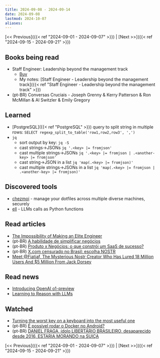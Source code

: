 ```yaml
---
title: 2024-09-08 - 2024-09-14
date: 2024-09-08
lastmod: 2024-10-07
aliases:
---
```


[<< Previous]({{< ref "2024-09-01 - 2024-09-07" >}}) | [Next >>]({{< ref "2024-09-15 - 2024-09-21" >}})

## Books being read
- Staff Engineer: Leadership beyond the management track
	- [Buy](https://staffeng.com/book)
	- My notes: [Staff Engineer - Leadership beyond the management track]({{< ref "Staff Engineer - Leadership beyond the management track" >}})
- (pt-BR) Conversas Cruciais - Joseph Grenny & Kerry Patterson & Ron McMillan &
  Al Switzler & Emily Gregory

## Learned
- [PostgreSQL]({{< ref "PostgreSQL" >}}) query to split string in multiple rows: `SELECT regexp_split_to_table('row1,row2,row3', ',')`
- `jq`
    * sort output by key: `jq -S`
    * cast strings->JSONs `jq '.<key> |= fromjson'`
    * cast multiple strings->JSONs `jq '.<key> |= fromjson | .<another-key> |= fromjson'`
    * cast string->JSON in a list `jq 'map(.<key> |= fromjson)'`
    * cast multiple strings->JSONs in a list `jq 'map(.<key> |= fromjson | .<another-key> |= fromjson)'`

## Discovered tools
- [chezmoi](https://github.com/twpayne/chezmoi) - manage your dotfiles across
  multiple diverse machines, securely
- [ell](https://github.com/MadcowD/ell) - LLMs calls as Python functions

## Read articles
- [The Impossibility of Making an Elite Engineer](https://tidyfirst.substack.com/p/the-impossibility-of-making-an-elite)
- (pt-BR) [A habilidade de simplificar negócios](https://microsaas.substack.com/p/a-habilidade-de-simplificar-negocios)
- (pt-BR) [Produto x Negócios: o que constrói um SaaS de sucesso?](https://open.substack.com/pub/operandoumsaas/p/produto-x-negocios-o-que-constroi)
- (pt-BR) [X.com censurado no Brasil: escolha NOSTR](https://www.akitaonrails.com/2024/09/11/x-com-censurado-no-brasil-escolha-nostr)
- [Meet @Fiatjaf, The Mysterious Nostr Creator Who Has Lured 18 Million Users And $5 Million From Jack Dorsey](https://www.forbes.com/sites/digital-assets/2023/05/30/bitcoin-social-network-nostr-creator-fiatjaf-/)

## Read news
- [Introducing OpenAI o1-preview](https://openai.com/index/introducing-openai-o1-preview/)
- [Learning to Reason with LLMs](https://openai.com/index/learning-to-reason-with-llms/)

## Watched
- [Turning the worst key on a keyboard into the most useful one](https://www.youtube.com/watch?v=XuQVbZ0wENE)
- (pt-BR) [É possível rodar o Docker no Android?](https://www.youtube.com/watch?v=qXzhbVF1GfI)
- (pt-BR) [DANIEL FRAGA, ídolo LIBERTÁRIO BRASILEIRO, desaparecido desde 2016, ESTARIA MORANDO na SUIÇA](https://www.youtube.com/watch?v=60yf7pxHODY)

[<< Previous]({{< ref "2024-09-01 - 2024-09-07" >}}) | [Next >>]({{< ref "2024-09-15 - 2024-09-21" >}})
